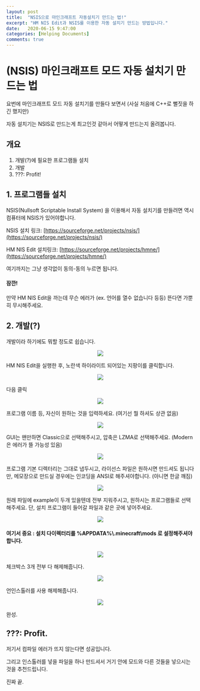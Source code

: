 ```yaml
---
layout: post
title:  "NSIS으로 마인크래프트 자동설치기 만드는 법!"
excerpt: "HM NIS Edit과 NSIS를 이용한 자동 설치기 만드는 방법입니다."
date:   2020-06-15 9:47:00
categories: [Helping Documents]
comments: true
---
```

# (NSIS) 마인크래프트 모드 자동 설치기 만드는 법

요번에 마인크래프트 모드 자동 설치기를 만들다 보면서 (사실 처음에 C++로 뻘짓을 하긴 했지만)

자동 설치기는 NSIS로 만드는게 최고인것 같아서 어떻게 만드는지 올려봅니다.

## 개요

1. 개발(?)에 필요한 프로그램들 설치
2. 개발
3. ???: Profit!

## 1. 프로그램들 설치

NSIS(Nullsoft Scriptable Install System) 을 이용해서 자동 설치기를 만들려면 역시 컴퓨터에 NSIS가 있어야합니다.

NSIS 설치 링크: [https://sourceforge.net/projects/nsis/](https://sourceforge.net/projects/nsis/)

HM NIS Edit 설치링크: [https://sourceforge.net/projects/hmne/](https://sourceforge.net/projects/hmne/)

여기까지는 그냥 생각없이 동의-동의 누르면 됩니다.

#### 잠깐!

만약 HM NIS Edit을 까는데 무슨 에러가 (ex. 언어를 열수 없습니다 등등) 뜬다면 가뿐히 무시해주세요.

## 2. 개발(?)

개발이라 하기에도 뭐할 정도로 쉽습니다.

<p align="center">
<img align ="center" src = "https://i.ibb.co/7rZTRpK/1.png">
</p>

HM NIS Edit을 실행한 후, 노란색 하이라이트 되어있는 지팡이를 클릭합니다.

<p align="center">
<img align ="center" src = "https://i.ibb.co/cQV9vnX/2.png">
</p>

다음 클릭

<p align="center">
<img align ="center" src = "https://i.ibb.co/nnV4MZS/3.png">
</p>

프로그램 이름 등, 자신이 원하는 것을 입력하세요. (여기선 뭘 하셔도 상관 없음)

<p align="center">
<img align ="center" src = "https://i.ibb.co/LNfKZGn/4.png">
</p>

GUI는 왠만하면 Classic으로 선택해주시고, 압축은 LZMA로 선택해주세요. (Modern은 에러가 뜰 가능성 있음)

<p align="center">
<img align ="center" src = "https://i.ibb.co/1fxVhxc/5.png">
</p>

프로그램 기본 디렉터리는 그대로 냅두시고, 라이선스 파일은 원하시면 만드셔도 됩니다만,
메모장으로 만드실 경우에는 인코딩을 ANSI로 해주셔야합니다. (아니면 한글 깨짐)

<p align="center">
<img align ="center" src = "https://i.ibb.co/rH55VgH/6.png">
</p>

원래 파일에 example이 두개 있을텐데 전부 지워주시고, 원하시는 프로그램들로 선택해주세요.
단, 설치 프로그램이 들어갈 파일과 같은 곳에 넣어주세요.

<p align="center">
<img align ="center" src = "https://i.ibb.co/44vNBGx/7.png">
</p>

#### 여기서 중요 : 설치 다이렉터리를 %APPDATA%\\.minecraft\\mods 로 설정해주셔야합니다.

<p align="center">
<img align ="center" src = "https://i.ibb.co/j3ZKg5h/8.png">
</p>

체크박스 3개 전부 다 해제해줍니다.

<p align="center">
<img align ="center" src = "https://i.ibb.co/ftvkKJp/9.png">
</p>

언인스톨러를 사용 해제해줍니다.

<p align="center">
<img align ="center" src = "https://i.ibb.co/Z1Tcyww/10.png">
</p>

완성.

## ???: Profit.

저기서 컴파일 에러가 뜨지 않는다면 성공입니다.  

그리고 인스톨러를 넣을 파일을 하나 만드셔서 거기 안에 모드와 다른 것들을 넣으시는 것을 추천드립니다.

진짜 끝.
